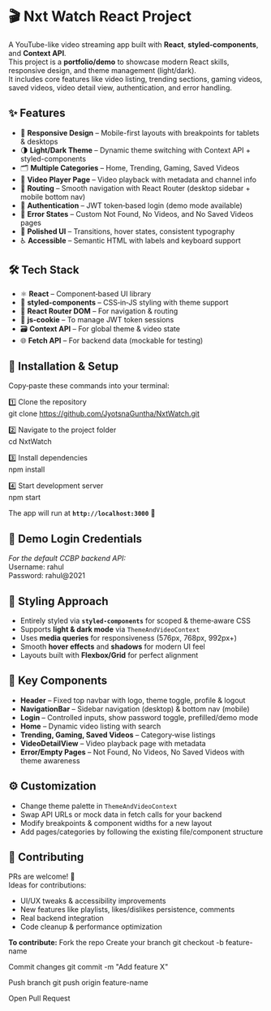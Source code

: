 # 🎬 Nxt Watch React Project

A YouTube-like video streaming app built with **React**, **styled-components**, and **Context API**.  
This project is a **portfolio/demo** to showcase modern React skills, responsive design, and theme management (light/dark).  
It includes core features like video listing, trending sections, gaming videos, saved videos, video detail view, authentication, and error handling.


## ✨ Features

- 📱 **Responsive Design** – Mobile-first layouts with breakpoints for tablets & desktops  
- 🌗 **Light/Dark Theme** – Dynamic theme switching with Context API + styled-components  
- 🗂 **Multiple Categories** – Home, Trending, Gaming, Saved Videos  
- 🎥 **Video Player Page** – Video playback with metadata and channel info  
- 🧭 **Routing** – Smooth navigation with React Router (desktop sidebar + mobile bottom nav)  
- 🔐 **Authentication** – JWT token‑based login (demo mode available)  
- 🚫 **Error States** – Custom Not Found, No Videos, and No Saved Videos pages  
- 🎨 **Polished UI** – Transitions, hover states, consistent typography  
- ♿ **Accessible** – Semantic HTML with labels and keyboard support  


## 🛠 Tech Stack

- ⚛ **React** – Component‑based UI library  
- 💅 **styled-components** – CSS‑in‑JS styling with theme support  
- 🔀 **React Router DOM** – For navigation & routing  
- 🍪 **js-cookie** – To manage JWT token sessions  
- 🗃 **Context API** – For global theme & video state  
- 🌐 **Fetch API** – For backend data (mockable for testing)  


## 🚀 Installation & Setup

Copy‑paste these commands into your terminal:

1️⃣ Clone the repository
<br/>
git clone https://github.com/JyotsnaGuntha/NxtWatch.git

2️⃣ Navigate to the project folder
<br/>
cd NxtWatch

3️⃣ Install dependencies
<br/>
npm install

4️⃣ Start development server
<br/>
npm start


The app will run at **`http://localhost:3000`** 🎉


## 🔑 Demo Login Credentials

_For the default CCBP backend API:_
<br/>
Username: rahul
<br/>
Password: rahul@2021



## 🎨 Styling Approach

- Entirely styled via **`styled-components`** for scoped & theme‑aware CSS  
- Supports **light & dark mode** via `ThemeAndVideoContext`  
- Uses **media queries** for responsiveness (576px, 768px, 992px+)  
- Smooth **hover effects** and **shadows** for modern UI feel  
- Layouts built with **Flexbox/Grid** for perfect alignment  

## 🧩 Key Components

- **Header** – Fixed top navbar with logo, theme toggle, profile & logout  
- **NavigationBar** – Sidebar navigation (desktop) & bottom nav (mobile)  
- **Login** – Controlled inputs, show password toggle, prefilled/demo mode  
- **Home** – Dynamic video listing with search  
- **Trending, Gaming, Saved Videos** – Category‑wise listings  
- **VideoDetailView** – Video playback page with metadata  
- **Error/Empty Pages** – Not Found, No Videos, No Saved Videos with theme awareness  


## ⚙️ Customization

- Change theme palette in `ThemeAndVideoContext`  
- Swap API URLs or mock data in fetch calls for your backend  
- Modify breakpoints & component widths for a new layout  
- Add pages/categories by following the existing file/component structure  


## 🤝 Contributing

PRs are welcome! 🌟  
Ideas for contributions:  

- UI/UX tweaks & accessibility improvements  
- New features like playlists, likes/dislikes persistence, comments  
- Real backend integration  
- Code cleanup & performance optimization  

**To contribute:**
Fork the repo
Create your branch
git checkout -b feature-name

Commit changes
git commit -m "Add feature X"

Push branch
git push origin feature-name

Open Pull Request
